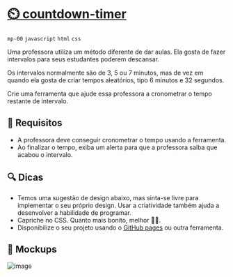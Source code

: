 # [⏲️ countdown-timer](https://miniprojects.io/countdown-timer)
`mp-00` `javascript` `html` `css`

Uma professora utiliza um método diferente de dar aulas. Ela gosta de fazer intervalos para seus estudantes poderem descansar.

Os intervalos normalmente são de 3, 5 ou 7 minutos, mas de vez em quando ela gosta de criar tempos aleatórios, tipo 6 minutos e 32 segundos.

Crie uma ferramenta que ajude essa professora a cronometrar o tempo restante de intervalo.

## 🔨 Requisitos
- A professora deve conseguir cronometrar o tempo usando a ferramenta.
- Ao finalizar o tempo, exiba um alerta para que a professora saiba que acabou o intervalo.

## 🔍 Dicas
- Temos uma sugestão de design abaixo, mas sinta-se livre para implementar o seu próprio design. Usar a criatividade também ajuda a desenvolver a habilidade de programar.
- Capriche no CSS. Quanto mais bonito, melhor 💅🏽.
- Disponibilize o seu projeto usando o [GitHub pages](https://pages.github.com/) ou outra ferramenta.

## 📝 Mockups
![image](https://user-images.githubusercontent.com/6475893/215187617-1c8f1780-207a-411a-9922-a144d1b251fa.png)

